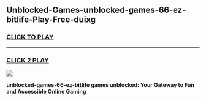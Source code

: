 
## Unblocked-Games-unblocked-games-66-ez-bitlife-Play-Free-duixg
<h3>
<a href="https://premium76.site?title=unblocked-games-66-ez-bitlife&ref=18A1">CLICK TO PLAY</a></h3>
<hr>

<h3>
<a href="https://premium76.site?title=unblocked-games-66-ez-bitlife&ref=18A1">CLICK 2 PLAY</a>
  
</h3>

<a href="https://premium76.site?title=unblocked-games-66-ez-bitlife&ref=18A1"><img src="https://clearcache.store/games.png"></a>


**unblocked-games-66-ez-bitlife games unblocked: Your Gateway to Fun and Accessible Online Gaming**
